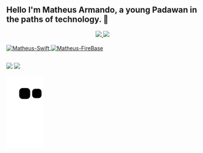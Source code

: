 ## Hello I'm Matheus Armando, a young Padawan in the paths of technology. :wave:
<div align="center">
  <a href="https://github.com/matheusarmando199">
  <img height="180em" src="https://github-readme-stats.vercel.app/api?username=matheusarmando199&show_icons=true&theme=midnight-purple&include_all_commits=true&count_private=true"/>
  <img height="180em" src="https://github-readme-stats.vercel.app/api/top-langs/?username=matheusarmando199&layout=compact&langs_count=7&theme=midnight-purple"/>
</div>
<div style="display: inline_block"><br>
  <img align="center" alt="Matheus-Swift" height="40" width="50" src="https://cdn.jsdelivr.net/gh/devicons/devicon/icons/swift/swift-original.svg">
  <img align="center" alt="Matheus-FireBase" height="40" width="50" src="https://cdn.jsdelivr.net/gh/devicons/devicon/icons/firebase/firebase-plain.svg">
</div>
  
  ##
 
<div> 
  <a href = "matheus.armando.lin@gmail.com"><img src="https://img.shields.io/badge/-Gmail-%23333?style=for-the-badge&logo=gmail&logoColor=white" target="_blank"></a>
  <a href="https://www.linkedin.com/in/matheus-armando-h-silva/" target="_blank"><img src="https://img.shields.io/badge/-LinkedIn-%230077B5?style=for-the-badge&logo=linkedin&logoColor=white" target="_blank"></a> 
 
  ![Snake animation](https://github.com/rafaballerini/rafaballerini/blob/output/github-contribution-grid-snake.svg)
 
</div>

